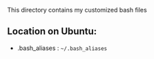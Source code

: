 This directory contains my customized bash files

## Location on Ubuntu:
- .bash_aliases   : `~/.bash_aliases`
